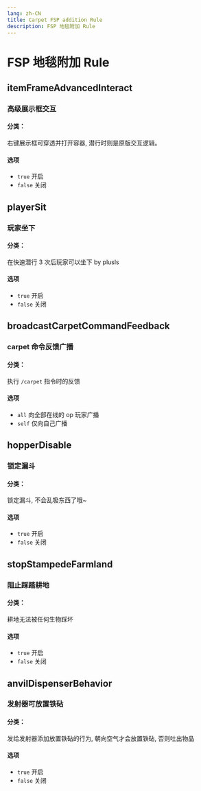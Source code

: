 ```yaml
---
lang: zh-CN
title: Carpet FSP addition Rule
description: FSP 地毯附加 Rule
---
```


# FSP 地毯附加 Rule

## itemFrameAdvancedInteract
### 高级展示框交互
#### 分类：<Badge text="FSP" /><Badge text="SURVIVAL" />
右键展示框可穿透并打开容器, 潜行时则是原版交互逻辑。
#### 选项
* `true` 开启
* `false` 关闭

## playerSit
### 玩家坐下
#### 分类：<Badge text="FSP" /><Badge text="SURVIVAL" />
在快速潜行 3 次后玩家可以坐下 by plusls
#### 选项
* `true` 开启
* `false` 关闭

## broadcastCarpetCommandFeedback
### carpet 命令反馈广播
#### 分类：<Badge text="FSP" />
执行 `/carpet` 指令时的反馈
#### 选项
* `all` 向全部在线的 op 玩家广播
* `self` 仅向自己广播

## hopperDisable
### 锁定漏斗
#### 分类：<Badge text="FSP" /><Badge text="CREATIVE" />
锁定漏斗, 不会乱吸东西了哦~
#### 选项
* `true` 开启
* `false` 关闭

## stopStampedeFarmland
### 阻止踩踏耕地
#### 分类：<Badge text="FSP" /><Badge text="SURVIVAL" />
耕地无法被任何生物踩坏
#### 选项
* `true` 开启
* `false` 关闭

## anvilDispenserBehavior
### 发射器可放置铁砧
#### 分类：<Badge text="FSP" /><Badge text="FEATURE" /><Badge text="DISPENSER" /><Badge text="EXPERIMENTAL" />
发给发射器添加放置铁砧的行为, 朝向空气才会放置铁砧, 否则吐出物品
#### 选项
* `true` 开启
* `false` 关闭
